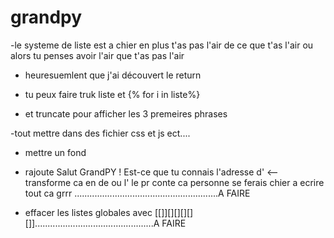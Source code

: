 # grandpy

-le systeme de liste est a chier en plus t'as pas l'air de ce que t'as l'air ou alors tu penses avoir l'air que t'as pas l'air

- heuresuemlent que j'ai découvert le return 

- tu peux faire truk liste et {% for i in liste%}

- et truncate pour afficher les 3 premeires phrases



-tout mettre dans  des fichier css et js ect....

- mettre un fond


- rajoute Salut GrandPY ! Est-ce que tu connais l'adresse d' <-- transforme ca en de ou l' le pr conte ca personne se ferais chier a ecrire tout ca grrr .........................................................A FAIRE

- effacer les listes globales avec [[]][][][][][]]...............................................A FAIRE


